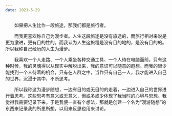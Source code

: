 ```yaml
---
date: 2021-5-29
---
```


　　如果把人生比作一段旅途，那我们都是旅行者。

　　而我更喜欢称自己为漫步者。人生这段旅途是没有旅途的，而旅行相对来说是更为激进，更有目的性的。而我认为人生这旅程是没有目的地的，是没有目的的。所以我称自己经历的人生为漫步。

　　我喜欢一个人走路、一个人乘坐各种交通工具、一个人待在电脑面前。只有这种时候，我的灵魂得以从现实中解脱出来，我的意识可以随意的遐想。而我的很少能找到一个人待着的机会，只有在人群之中，当作只有自己一人，我才能进入自己的世界，沉浸于其中，不断思考。

　　所以我称这为漫步随想，一边有目的或无目的的走着，一边进入自己的世界进行着思考。这些思考有意义或无意义，但或多或少体现了我当时的心境与思想。我觉得我需要记录下来。于是我便一直有个想法，那就是创建一个名为“漫游随想”的东西来记录我的所思所想，以用来反思也用来讨论。

